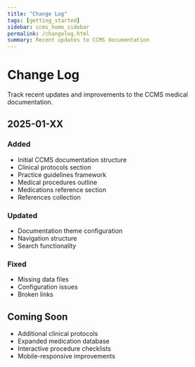 ```yaml
---
title: "Change Log"
tags: [getting_started]
sidebar: ccms_home_sidebar
permalink: /changelog.html
summary: Recent updates to CCMS documentation
---
```


# Change Log

Track recent updates and improvements to the CCMS medical documentation.

## 2025-01-XX

### Added
- Initial CCMS documentation structure
- Clinical protocols section
- Practice guidelines framework
- Medical procedures outline
- Medications reference section
- References collection

### Updated
- Documentation theme configuration
- Navigation structure
- Search functionality

### Fixed
- Missing data files
- Configuration issues
- Broken links

## Coming Soon

- Additional clinical protocols
- Expanded medication database
- Interactive procedure checklists
- Mobile-responsive improvements
